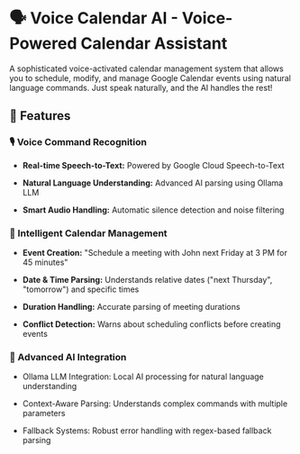# ﻿🗣️ Voice Calendar AI - Voice-Powered Calendar Assistant


A sophisticated voice-activated calendar management system that allows you to schedule, modify, and manage Google Calendar events using natural language commands. Just speak naturally, and the AI handles the rest!

## 🌟 Features
### 🎙️ Voice Command Recognition
- **Real-time Speech-to-Text:** Powered by Google Cloud Speech-to-Text

- **Natural Language Understanding:** Advanced AI parsing using Ollama LLM

- **Smart Audio Handling:** Automatic silence detection and noise filtering

### 📅 Intelligent Calendar Management
- **Event Creation:** "Schedule a meeting with John next Friday at 3 PM for 45 minutes"

- **Date & Time Parsing:** Understands relative dates ("next Thursday", "tomorrow") and specific times

- **Duration Handling:** Accurate parsing of meeting durations

- **Conflict Detection:** Warns about scheduling conflicts before creating events

### 🤖 Advanced AI Integration
- Ollama LLM Integration: Local AI processing for natural language understanding

- Context-Aware Parsing: Understands complex commands with multiple parameters

- Fallback Systems: Robust error handling with regex-based fallback parsing






